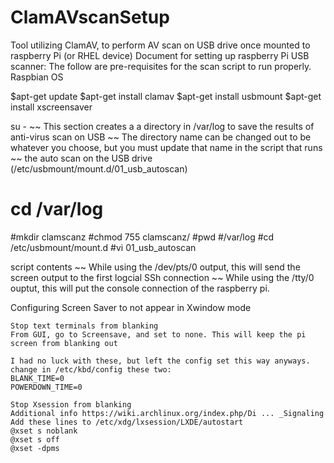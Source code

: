 # ClamAVscanSetup
Tool utilizing ClamAV, to perform AV scan on USB drive once mounted to raspberry Pi (or RHEL device)
Document for setting up raspberry Pi USB scanner:
The follow are pre-requisites for the scan script to run properly.
Raspbian OS

$apt-get update 
$apt-get install clamav
$apt-get install usbmount
$apt-get install xscreensaver

su -
~~ This section creates a a directory in /var/log to save the results of anti-virus scan on USB
~~ The directory name can be changed out to be whatever you choose, but you must update that name in the script that runs
~~ the auto scan on the USB drive  (/etc/usbmount/mount.d/01_usb_autoscan)
# cd /var/log
#mkdir clamscanz
#chmod 755 clamscanz/
#pwd
#/var/log
#cd /etc/usbmount/mount.d
#vi 01_usb_autoscan    

script contents
~~ While using the /dev/pts/0 output, this will send the screen output to the first logcial SSh connection
~~ While using the /tty/0 ouptut, this will put the console connection of the raspberry pi.


Configuring Screen Saver to not appear in Xwindow mode
~~~~~~~~~~~~~~~~~~~~~~~~~~~~~~~
Stop text terminals from blanking
From GUI, go to Screensave, and set to none. This will keep the pi screen from blanking out

I had no luck with these, but left the config set this way anyways.
change in /etc/kbd/config these two:
BLANK_TIME=0
POWERDOWN_TIME=0

Stop Xsession from blanking
Additional info https://wiki.archlinux.org/index.php/Di ... _Signaling
Add these lines to /etc/xdg/lxsession/LXDE/autostart
@xset s noblank 
@xset s off 
@xset -dpms

